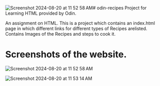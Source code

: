 ![Screenshot 2024-08-20 at 11 52 58 AM](https://github.com/user-attachments/assets/4a87b53c-4039-4fed-bb3d-9127161dcbe7)# odin-recipes
Project for Learning HTML provided by Odin.

An assignment on HTML.
This is a project which contains an index.html page in which different links for different types of Recipes arelisted.
Contains Images of the Recipes and steps to cook it.

# Screenshots of the website.

![Screenshot 2024-08-20 at 11 52 58 AM](https://github.com/user-attachments/assets/a552db7b-ea22-4558-aa92-07410b9db766)

![Screenshot 2024-08-20 at 11 53 14 AM](https://github.com/user-attachments/assets/3aa77923-d8e5-456b-9638-fd1cc989d016)
